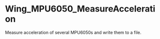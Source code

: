 # Wing_MPU6050_MeasureAcceleration
Measure acceleration of several MPU6050s and write them to a file.

